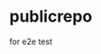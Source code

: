 # publicrepo
for e2e test


































































































































































































































































































































































































































































































































































































































































































































































































































































































































































































































































































































































































































































































































































































































































































































































































































































































































































































































































































































































































































































































































































































































































































































































































































































































































































































































































































































































































































































































































































































































































































































































































































































































































































































































































































